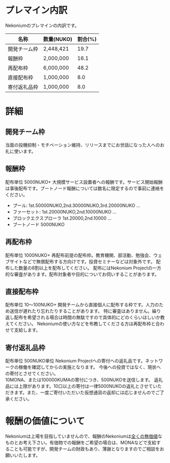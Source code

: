 # プレマイン内訳

Nekoniumのプレマインの内訳です。

|名称|数量(NUKO)|割合(%)|
|---|---|---|
|開発チーム枠|2,448,421|19.7|
|報酬枠|2,000,000|16.1|
|再配布枠|6,000,000|48.2|
|直接配布枠|1,000,000|8.0|
|寄付返礼品枠|1,000,000|8.0|

# 詳細

## 開発チーム枠
当面の投機抑制・モチベーション維持、リリースまでにお世話になった人へのお礼に使います。

## 報酬枠
配布単位 5000NUKO+ 
大規模サービス設置者への報酬です。サービス開始報酬は事後配布です。ブートノード報酬については数名に限定するので事前に連絡をください。
<br/>
* プール: 1st.50000NUKO,2nd.30000NUKO,3rd.20000NUKO ...
* ファーセット: 1st.20000NUKO,2nd.10000NUKO ... 
* ブロックエクスプローラ 1st.20000,2nd.10000 ...
* ブートノード 5000NUKO

## 再配布枠
配布単位 1000NUKO+ 
再配布前提の配布枠。教育機関、部活動、勉強会、ウェブサイトなどで無償配布する方向けです。投資セミナーなどは対象外です。
配布した数量の8割以上を配布してください。
配布にはNekonium Projectの一方的な審査があります。配布対象者や目的についてお伺いすることがあります。

## 直接配布枠
配布単位 10～100NUKO+
開発チームから直接個人に配布する枠です。人力のため送信が遅れたり忘れたりすることがあります。
特に審査はありません。繰り返し配布を希望される場合は時間の無駄ですので具体的にどのくらいほしいか教えてください。
Nekoniumの使い方などを布教してくださる方は再配布枠と合わせて支給します。

## 寄付返礼品枠
配布単位 500NUKO単位 
Nekonium Projectへの寄付への返礼品です。ネットワークの稼働を確認してからの実施となります。 
今後への投資ではなく、現状への寄付とさせてください。  
10MONA、または100000KUMAの寄付につき、500NUKOを送信します。 
返礼品には上限があります。10口以上の寄付は一律5000NUKOの返礼とさせていただきます。また、一度ご寄付いただいた仮想通貨の返却には応じませんのでご了承ください。


# 報酬の価値について
Nekoniumは上場を目指していませんので、報酬のNekoniumは<u>全くの無価値</u>なものとお考え下さい。有価物での報酬をご希望の場合は、MONAなどで支給することも可能ですが、開発チームの財政もあり、薄謝となりますのでご相談をお願いいたします。
